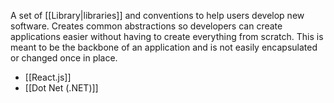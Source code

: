 A set of [[Library|libraries]] and conventions to help users develop new software. Creates common abstractions so developers can create applications easier without having to create everything from scratch. This is meant to be the backbone of an application and is not easily encapsulated or changed once in place.
- [[React.js]]
- [[Dot Net (.NET)]]
